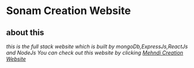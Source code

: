 # Sonam Creation Website
## about this
_this is the full stack website which is built by mongoDb,ExpressJs,ReactJs and NodeJs_
_You can check out this website by clicking [Mehndi Creation Website](https://sonamcreation.vercel.app/)_
